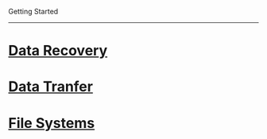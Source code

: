 Getting Started

---

<!-- use only links inside h1, h2, h3 and h4 -->


# [Data Recovery](https://eth-cscs.github.io/storage/data_recovery)
# [Data Tranfer](https://eth-cscs.github.io/storage/data_transfer)
# [File Systems](https://eth-cscs.github.io/storage/file_systems)
